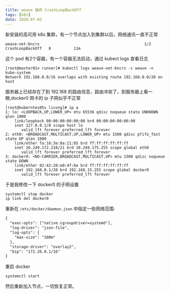 ```yaml
---
title: weave 插件 CrashLoopBackOff
tags: [k8s]
date: 2020-07-02
---
```

新安装的高可用 k8s 集群，有一个节点加入到集群以后，网络通讯一直不正常
```shell
weave-net-bncrx                                              1/2     CrashLoopBackOff   8          11m
```
这个 pod 有2个容器，有一个容器无法启动，通过 kubect logs 查看日志
```shell
[root@master01v runner]# kubectl logs weave-net-bncrx -c weave -n kube-system
Network 192.168.0.0/16 overlaps with existing route 192.168.0.0/20 on host
```
服务器上已经存在了到 192.168 的路由信息，路由冲突了，到服务器上看一眼,docker0 网卡的 ip 子网似乎不正常
```shell
[root@kuberntes05v licong]# ip a
1: lo: <LOOPBACK,UP,LOWER_UP> mtu 65536 qdisc noqueue state UNKNOWN qlen 1000
    link/loopback 00:00:00:00:00:00 brd 00:00:00:00:00:00
    inet 127.0.0.1/8 scope host lo
       valid_lft forever preferred_lft forever
2: eth0: <BROADCAST,MULTICAST,UP,LOWER_UP> mtu 1500 qdisc pfifo_fast state UP qlen 1000
    link/ether fa:16:3e:8a:11:85 brd ff:ff:ff:ff:ff:ff
    inet 10.249.172.218/21 brd 10.249.175.255 scope global eth0
       valid_lft forever preferred_lft forever
3: docker0: <NO-CARRIER,BROADCAST,MULTICAST,UP> mtu 1500 qdisc noqueue state DOWN
    link/ether 02:42:20:e0:4f:6e brd ff:ff:ff:ff:ff:ff
    inet 192.168.0.1/20 brd 192.168.15.255 scope global docker0
       valid_lft forever preferred_lft forever
```
于是我修改一下 docker0 的子网设置
```shell
systemctl stop docker
ip link del docker0
```
重新在 `/etc/docker/daemon.json` 中指定一些网络范围:
```txt
{
  "exec-opts": ["native.cgroupdriver=systemd"],
  "log-driver": "json-file",
  "log-opts": {
    "max-size": "100m"
  },
  "storage-driver": "overlay2",
  "bip": "172.26.0.1/16"
}
```
重启 docker
```shell
systemctl start 
```
然后重新加入节点，一切恢复正常。
